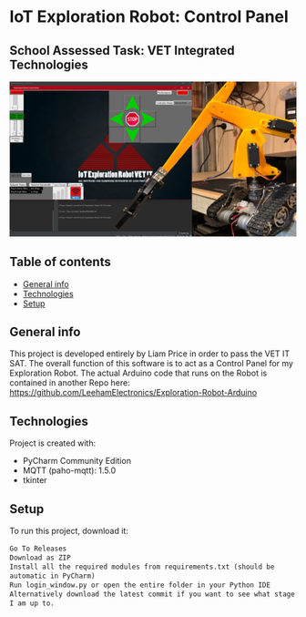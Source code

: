 # IoT Exploration Robot: Control Panel
## School Assessed Task: VET Integrated Technologies
![GitHub Logo](media/IoTER-CP-GitHub-Logo.png)
## Table of contents
* [General info](#general-info)
* [Technologies](#technologies)
* [Setup](#setup)

## General info
This project is developed entirely by Liam Price in order to pass the VET IT SAT. The overall function of this software is to act as a Control Panel for my Exploration Robot. The actual Arduino code that runs on the Robot is contained in another Repo here:
https://github.com/LeehamElectronics/Exploration-Robot-Arduino
	
## Technologies
Project is created with:
* PyCharm Community Edition
* MQTT (paho-mqtt): 1.5.0
* tkinter
	
## Setup
To run this project, download it:

```
Go To Releases
Download as ZIP
Install all the required modules from requirements.txt (should be automatic in PyCharm)
Run login_window.py or open the entire folder in your Python IDE
Alternatively download the latest commit if you want to see what stage I am up to.
```
